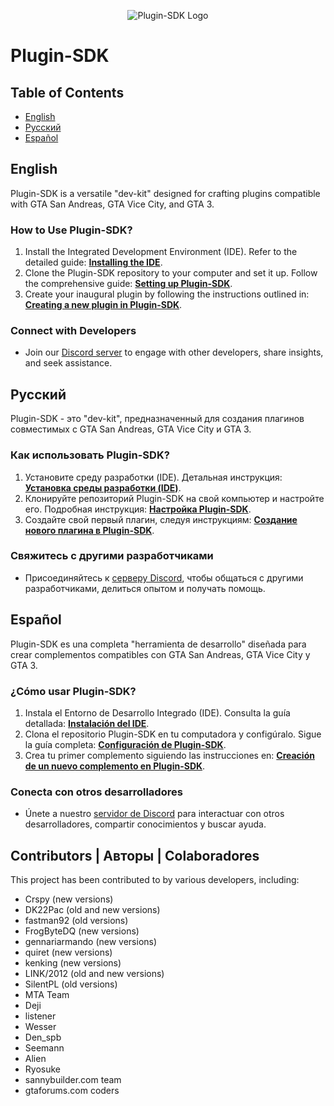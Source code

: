 <p align="center">
  <img src="http://i.imgur.com/xFXWiU9.png" alt="Plugin-SDK Logo">
</p>

# Plugin-SDK

## Table of Contents

- [English](#english)
- [Русский](#русский)
- [Español](#español)

## English

Plugin-SDK is a versatile "dev-kit" designed for crafting plugins compatible with GTA San Andreas, GTA Vice City, and GTA 3.

### How to Use Plugin-SDK?

1. Install the Integrated Development Environment (IDE). Refer to the detailed guide: [**Installing the IDE**](https://github.com/DK22Pac/plugin-sdk/wiki/Installing-development-environment-(IDE)).
2. Clone the Plugin-SDK repository to your computer and set it up. Follow the comprehensive guide: [**Setting up Plugin-SDK**](https://github.com/DK22Pac/plugin-sdk/wiki/Set-up-plugin-sdk).
3. Create your inaugural plugin by following the instructions outlined in: [**Creating a new plugin in Plugin-SDK**](https://github.com/DK22Pac/plugin-sdk/wiki/Creating-a-new-plugin-in-plugin-sdk).

### Connect with Developers

- Join our [Discord server](https://discord.gg/X4H7ztF) to engage with other developers, share insights, and seek assistance.

## Русский

Plugin-SDK - это "dev-kit", предназначенный для создания плагинов совместимых с GTA San Andreas, GTA Vice City и GTA 3.

### Как использовать Plugin-SDK?

1. Установите среду разработки (IDE). Детальная инструкция: [**Установка среды разработки (IDE)**](https://github.com/DK22Pac/plugin-sdk/wiki/Установка-среды-разработки-(IDE)).
2. Клонируйте репозиторий Plugin-SDK на свой компьютер и настройте его. Подробная инструкция: [**Настройка Plugin-SDK**](https://github.com/DK22Pac/plugin-sdk/wiki/Настройка-plugin-sdk).
3. Создайте свой первый плагин, следуя инструкциям: [**Создание нового плагина в Plugin-SDK**](https://github.com/DK22Pac/plugin-sdk/wiki/Создание-нового-плагина-в-plugin-sdk).

### Свяжитесь с другими разработчиками

- Присоединяйтесь к [серверу Discord](https://discord.gg/X4H7ztF), чтобы общаться с другими разработчиками, делиться опытом и получать помощь.

## Español

Plugin-SDK es una completa "herramienta de desarrollo" diseñada para crear complementos compatibles con GTA San Andreas, GTA Vice City y GTA 3.

### ¿Cómo usar Plugin-SDK?

1. Instala el Entorno de Desarrollo Integrado (IDE). Consulta la guía detallada: [**Instalación del IDE**](https://github.com/DK22Pac/plugin-sdk/wiki/Instalación-del-entorno-de-desarrollo-(IDE)).
2. Clona el repositorio Plugin-SDK en tu computadora y configúralo. Sigue la guía completa: [**Configuración de Plugin-SDK**](https://github.com/DK22Pac/plugin-sdk/wiki/Configuración-plugin-sdk).
3. Crea tu primer complemento siguiendo las instrucciones en: [**Creación de un nuevo complemento en Plugin-SDK**](https://github.com/DK22Pac/plugin-sdk/wiki/Creación-de-un-nuevo-complemento-en-plugin-sdk).

### Conecta con otros desarrolladores

- Únete a nuestro [servidor de Discord](https://discord.gg/X4H7ztF) para interactuar con otros desarrolladores, compartir conocimientos y buscar ayuda.

## Contributors | Авторы | Colaboradores

This project has been contributed to by various developers, including:

- Crspy (new versions)
- DK22Pac (old and new versions)
- fastman92 (old versions)
- FrogByteDQ (new versions)
- gennariarmando (new versions)
- quiret (new versions)
- kenking (new versions)
- LINK/2012 (old and new versions)
- SilentPL (old versions)
- MTA Team
- Deji
- listener
- Wesser
- Den_spb
- Seemann
- Alien
- Ryosuke
- sannybuilder.com team
- gtaforums.com coders
